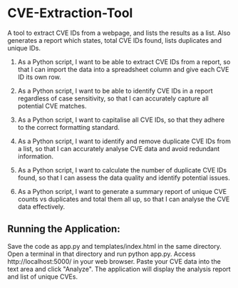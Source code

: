 # CVE-Extraction-Tool
A tool to extract CVE IDs from a webpage, and lists the results as a list. Also generates a report which states, total CVE IDs found, lists duplicates and unique IDs.

1. As a Python script, I want to be able to extract CVE IDs from a report, so that I can import the data into a spreadsheet column and give each CVE ID its own row.

2. As a Python script, I want to be able to identify CVE IDs in a report regardless of case sensitivity, so that I can accurately capture all potential CVE matches.

3. As a Python script, I want to capitalise all CVE IDs, so that they adhere to the correct formatting standard.

4. As a Python script, I want to identify and remove duplicate CVE IDs from a list, so that I can accurately analyse CVE data and avoid redundant information.

5. As a Python script, I want to calculate the number of duplicate CVE IDs found, so that I can assess the data quality and identify potential issues.

6. As a Python script, I want to generate a summary report of unique CVE counts vs duplicates and total them all up, so that I can analyse the CVE data effectively.

## Running the Application:

Save the code as app.py and templates/index.html in the same directory.
Open a terminal in that directory and run python app.py.
Access http://localhost:5000/ in your web browser.
Paste your CVE data into the text area and click "Analyze".
The application will display the analysis report and list of unique CVEs.
